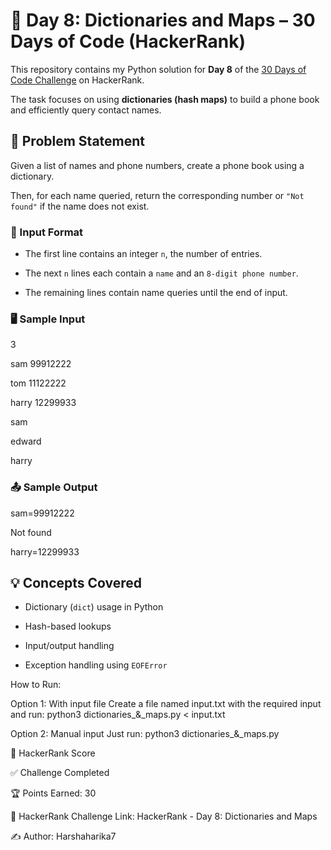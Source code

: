# 📘 Day 8: Dictionaries and Maps – 30 Days of Code (HackerRank)

This repository contains my Python solution for **Day 8** of the [30 Days of Code Challenge](https://www.hackerrank.com/challenges/30-dictionaries-and-maps) on HackerRank. 

The task focuses on using **dictionaries (hash maps)** to build a phone book and efficiently query contact names.

## 🚀 Problem Statement

Given a list of names and phone numbers, create a phone book using a dictionary. 

Then, for each name queried, return the corresponding number or `"Not found"` if the name does not exist.

### 🧾 Input Format

- The first line contains an integer `n`, the number of entries.
  
- The next `n` lines each contain a `name` and an `8-digit phone number`.
  
- The remaining lines contain name queries until the end of input.
  

### 🖥️ Sample Input

3

sam 99912222

tom 11122222

harry 12299933

sam

edward

harry


### 📤 Sample Output

sam=99912222

Not found

harry=12299933


## 💡 Concepts Covered

- Dictionary (`dict`) usage in Python
  
- Hash-based lookups
  
- Input/output handling

- Exception handling using `EOFError`
  

How to Run: 

Option 1: With input file Create a file named input.txt with the required input and run: python3 dictionaries_&_maps.py < input.txt

Option 2: Manual input Just run: python3 dictionaries_&_maps.py

🏅 HackerRank Score

✅ Challenge Completed

🏆 Points Earned: 30


🔗 HackerRank Challenge Link: HackerRank - Day 8: Dictionaries and Maps

✍ Author: Harshaharika7
